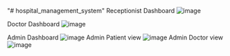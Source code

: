 "# hospital_management_system" 
Receptionist Dashboard
![image](https://user-images.githubusercontent.com/76217577/116882435-4463a000-ac46-11eb-86fb-85204cab1bed.png)

Doctor Dashboard
![image](https://user-images.githubusercontent.com/76217577/116882581-6ceb9a00-ac46-11eb-9764-3d1179b01cd2.png)

Admin Dashboard 
![image](https://user-images.githubusercontent.com/76217577/116882835-b63be980-ac46-11eb-84ca-8f3e0d3a7d22.png)
Admin Patient view
![image](https://user-images.githubusercontent.com/76217577/116882859-bfc55180-ac46-11eb-99b7-43d9986d8e8c.png)
Admin Doctor view
![image](https://user-images.githubusercontent.com/76217577/116882907-cb187d00-ac46-11eb-9003-e3bc809fc4a8.png)

